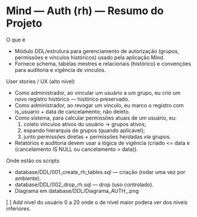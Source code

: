# Mind — Auth (rh) — Resumo do Projeto

O que é
- Módulo DDL/estrutura para gerenciamento de autorização (grupos, permissões e vínculos históricos) usado pela aplicação Mind.
- Fornece schema, tabelas mestres e relacionais (histórico) e convenções para auditoria e vigência de vínculos.


User stories / UX (alto nível)
- Como administrador, ao vincular um usuário a um grupo, eu crio um novo registro histórico — histórico preservado.
- Como administrador, ao revogar um vínculo, eu marco o registro com is_usuario + data de cancelamento; não deleto.
- Como sistema, para calcular permissões atuais de um usuário, eu:
  1) coleto vínculos ativos do usuário → grupos ativos;
  2) expando hierarquia de grupos (quando aplicável);
  3) junto permissões diretas + permissões herdadas via grupos.
- Relatórios e auditoria devem usar a lógica de vigência (criado <= data e (cancelamento IS NULL ou cancelamento > data)).

Onde estão os scripts
- database/DDL/001_create_rh_tables.sql — criação (rodar uma vez por ambiente).
- database/DDL/002_drop_rh.sql — drop (uso controlado).
- Diagrama em database/DDL/Diagrama_AUTH_.png



[ ] Add nivel do usuário 0 a 20 onde o de nivel maior podera ver dos niveis inferiores.
